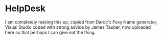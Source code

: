 # HelpDesk
I am completely making this up, copied from Daroc's Foxy Name generator, Visual Studio coded with strong advice by James Tauber, now uploaded here so that perhaps I can give out the thing.
